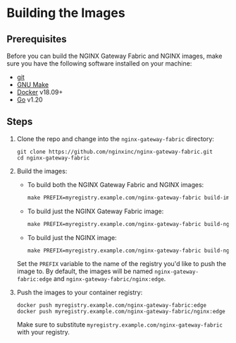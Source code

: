 # Building the Images

## Prerequisites

Before you can build the NGINX Gateway Fabric and NGINX images, make sure you have the following software
installed on your machine:

- [git](https://git-scm.com/)
- [GNU Make](https://www.gnu.org/software/software.html)
- [Docker](https://www.docker.com/) v18.09+
- [Go](https://go.dev/doc/install) v1.20

## Steps

1. Clone the repo and change into the `nginx-gateway-fabric` directory:

   ```shell
   git clone https://github.com/nginxinc/nginx-gateway-fabric.git
   cd nginx-gateway-fabric
   ```

1. Build the images:
   - To build both the NGINX Gateway Fabric and NGINX images:

      ```makefile
      make PREFIX=myregistry.example.com/nginx-gateway-fabric build-images
      ```

   - To build just the NGINX Gateway Fabric image:

     ```makefile
     make PREFIX=myregistry.example.com/nginx-gateway-fabric build-ngf-image
     ```

   - To build just the NGINX image:

     ```makefile
     make PREFIX=myregistry.example.com/nginx-gateway-fabric build-nginx-image
     ```

   Set the `PREFIX` variable to the name of the registry you'd like to push the image to. By default, the images will be
   named `nginx-gateway-fabric:edge` and `nginx-gateway-fabric/nginx:edge`.

1. Push the images to your container registry:

   ```shell
   docker push myregistry.example.com/nginx-gateway-fabric:edge
   docker push myregistry.example.com/nginx-gateway-fabric/nginx:edge
   ```

   Make sure to substitute `myregistry.example.com/nginx-gateway-fabric` with your registry.
